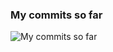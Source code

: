 ### My commits so far
![My commits so far](https://github-readme-stats.vercel.app/api?username=nkruk&count_private=true&show_icons=true&theme=cobalt&hide=stars,prs,issues,contribs&include_all_commits=true)
